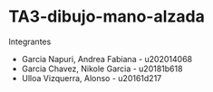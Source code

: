 # TA3-dibujo-mano-alzada

Integrantes
- Garcia Napuri, Andrea Fabiana - u202014068
- Garcia Chavez, Nikole Garcia - u20181b618
- Ulloa Vizquerra, Alonso - u20161d217

